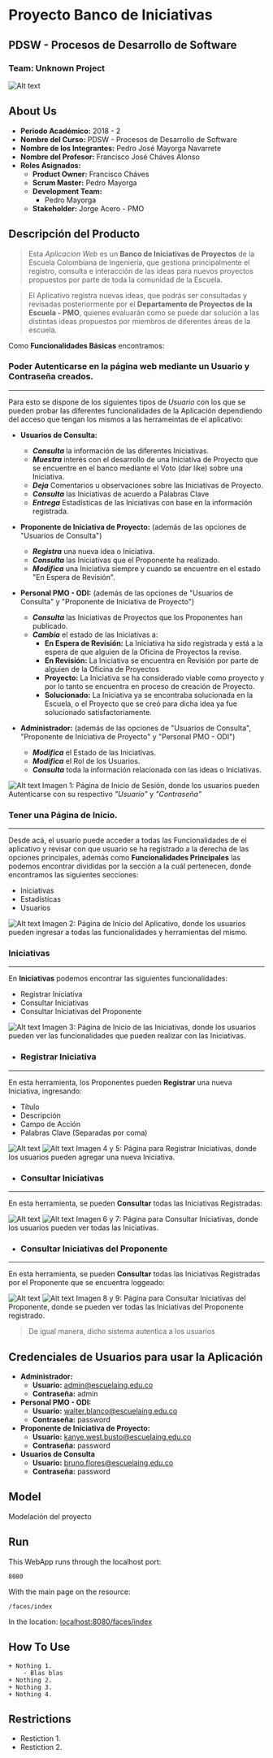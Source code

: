 ﻿# Proyecto Banco de Iniciativas
## PDSW - Procesos de Desarrollo de Software
### Team: Unknown Project
![Alt text](src/main/webapp/resources/img/tools/InitiativeBankLogo.png?raw=true "Logo")


## About Us
+ **Periodo Académico:** 2018 - 2
+ **Nombre del Curso:** PDSW - Procesos de Desarrollo de Software
+ **Nombre de los Integrantes:** Pedro José Mayorga Navarrete
+ **Nombre del Profesor:** Francisco José Cháves Alonso
+ **Roles Asignados:**
	- **Product Owner:** Francisco Cháves
	- **Scrum Master:** Pedro Mayorga
	- **Development Team:**
		* Pedro Mayorga
	- **Stakeholder:** Jorge Acero - PMO

## Descripción del Producto
> Esta *Aplicacion Web* es un **Banco de Iniciativas de Proyectos** de la Escuela Colombiana de Ingeniería, que gestiona principalmente el registro, consulta e interacción de las ideas para nuevos proyectos propuestos por parte de toda la comunidad de la Escuela.

> El Aplicativo registra nuevas ideas, que podrás ser consultadas y revisadas posteriormente por el **Departamento de Proyectos de la Escuela - PMO**, quienes evaluarán como se puede dar solución a las distintas ideas propuestos por miembros de diferentes áreas de la escuela.

Como **Funcionalidades Básicas** encontramos:

### Poder Autenticarse en la página web mediante un Usuario y Contraseña creados.
----------------------
Para esto se dispone de los siguientes tipos de *Usuario* con los que se pueden probar las diferentes funcionalidades de la Aplicación dependiendo del acceso que tengan los mismos a las herrameintas de el aplicativo:
+ **Usuarios de Consulta:**
	- **_Consulta_** la información de las diferentes Iniciativas.
	- **_Muestra_** interés con el desarrollo de una Iniciativa de Proyecto que se encuentre en el banco mediante el Voto (dar like) sobre una Iniciativa.
	- **_Deja_** Comentarios u observaciones sobre las Iniciativas de Proyecto. 
	- **_Consulta_** las Iniciativas de acuerdo a Palabras Clave
	- **_Entrega_** Estadísticas de las Iniciativas con base en la información registrada.

+ **Proponente de Iniciativa de Proyecto:** (además de las opciones de "Usuarios de Consulta")
	- **_Registra_** una nueva idea o Iniciativa.
	- **_Consulta_** las Iniciativas que el Proponente ha realizado.
	- **_Modifica_** una Iniciativa siempre y cuando se encuentre en el estado "En Espera de Revisión".

+ **Personal PMO - ODI:** (además de las opciones de "Usuarios de Consulta" y "Proponente de Iniciativa de Proyecto")
	- **_Consulta_** las Iniciativas de Proyectos que los Proponentes han publicado.
	- **_Cambia_** el estado de las Iniciativas a:
		* **En Espera de Revisión:** La Iniciativa ha sido registrada y está a la espera de que alguien de la Oficina de Proyectos la revise. 
		* **En Revisión:** La Iniciativa se encuentra en Revisión por parte de alguien de la Oficina de Proyectos
		* **Proyecto:** La Iniciativa se ha considerado viable como proyecto y por lo tanto se encuentra en proceso de creación de Proyecto.
		* **Solucionado:** La Iniciativa ya se encontraba solucionada en la Escuela, o el Proyecto que se creó para dicha idea ya fue solucionado satisfactoriamente.

+ **Administrador:** (además de las opciones de "Usuarios de Consulta", "Proponente de Iniciativa de Proyecto" y "Personal PMO - ODI")
	- **_Modifica_** el Estado de las Iniciativas.
	- **_Modifica_** el Rol de los Usuarios.
	- **_Consulta_** toda la información relacionada con las ideas o Iniciativas.
	
![Alt text](testImages/Login_Imagen1.PNG?raw=true "Login")
Imagen 1: Página de Inicio de Sesión, donde los usuarios pueden Autenticarse con su respectivo *"Usuario"* y *"Contraseña"*

### Tener una Página de Inicio.
----------------------
Desde acá, el usuario puede acceder a todas las Funcionalidades de el aplicativo y revisar con que usuario se ha registrado a la derecha de las opciones principales, además como **Funcionalidades Principales** las podemos encontrar divididas por la sección a la cuál pertenecen, donde encontramos las siguientes secciones:
+ Iniciativas
+ Estadísticas
+ Usuarios

![Alt text](testImages/Index_Imagen2.PNG?raw=true "Index")
Imagen 2: Página de Inicio del Aplicativo, donde los usuarios pueden ingresar a todas las funcionalidades y herramientas del mismo.

### Iniciativas
----------------------
En **Iniciativas** podemos encontrar las siguientes funcionalidades:
+ Registrar Iniciativa
+ Consultar Iniciativas
+ Consultar Iniciativas del Proponente

![Alt text](testImages/Iniciativas_Imagen3.PNG?raw=true "Iniciativas")
Imagen 3: Página de Inicio de las Iniciativas, donde los usuarios pueden ver las funcionalidades que pueden realizar con las Iniciativas.

* ### Registrar Iniciativa
----------------------
En esta herramienta, los Proponentes pueden **Registrar** una nueva Iniciativa, ingresando:
+ Título
+ Descripción
+ Campo de Acción
+ Palabras Clave (Separadas por coma)

![Alt text](testImages/RegistrarIniciativa1_Imagen4.PNG?raw=true "Registrar Iniciativa")
![Alt text](testImages/RegistrarIniciativa2_Imagen5.PNG?raw=true "Registrar Iniciativa")
Imagen 4 y 5: Página para Registrar Iniciativas, donde los usuarios pueden agregar una nueva Iniciativa.

* ### Consultar Iniciativas
----------------------
En esta herramienta, se pueden **Consultar** todas las Iniciativas Registradas:

![Alt text](testImages/ConsultarIniciativas1_Imagen6.PNG?raw=true "Consultar Iniciativas")
![Alt text](testImages/ConsultarIniciativas2_Imagen7.PNG?raw=true "Consultar Iniciativas")
Imagen 6 y 7: Página para Consultar Iniciativas, donde los usuarios pueden ver todas las Iniciativas.

* ### Consultar Iniciativas del Proponente
----------------------
En esta herramienta, se pueden **Consultar** todas las Iniciativas Registradas por el Proponente que se encuentra loggeado:

![Alt text](testImages/ConsultarIniciativasProponente1_Imagen8.PNG?raw=true "Consultar Iniciativas Proponente")
![Alt text](testImages/ConsultarIniciativasProponente2_Imagen9.PNG?raw=true "Consultar Iniciativas Proponente")
Imagen 8 y 9: Página para Consultar Iniciativas del Proponente, donde se pueden ver todas las Iniciativas del Proponente registrado.









> De igual manera, dicho sistema autentica a los usuarios 

## Credenciales de Usuarios para usar la Aplicación
+ **Administrador:**
	- **Usuario:** admin@escuelaing.edu.co	
	- **Contraseña:** admin
+ **Personal PMO - ODI:**
	- **Usuario:** walter.blanco@escuelaing.edu.co	
	- **Contraseña:** password
+ **Proponente de Iniciativa de Proyecto:**
	- **Usuario:** kanye.west.busto@escuelaing.edu.co	
	- **Contraseña:** password
+ **Usuarios de Consulta**
	- **Usuario:** bruno.flores@escuelaing.edu.co	
	- **Contraseña:** password








## Model
Modelación del proyecto

## Run
This WebApp runs through the localhost port:
```
8080
```
With the main page on the resource:
```
/faces/index
```
In the location:
[localhost:8080/faces/index](localhost:8080/project/login.xhtml)

## How To Use
	+ Nothing 1.
		- Blas blas
	+ Nothing 2.
	+ Nothing 3.
	+ Nothing 4.

## Restrictions
* Restiction 1.
* Restiction 2.
